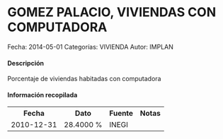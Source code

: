 GOMEZ PALACIO, VIVIENDAS CON COMPUTADORA
=====

Fecha: 2014-05-01
Categorías: VIVIENDA
Autor: IMPLAN

#### Descripción

Porcentaje de viviendas habitadas con computadora

#### Información recopilada

<table class="table table-hover table-bordered">
  <tr><th>Fecha</th><th>Dato</th><th>Fuente</th><th>Notas</th></tr>
  <tr><td>2010-12-31</td><td>28.4000 %</td><td>INEGI</td><td></td></tr>
</table>
